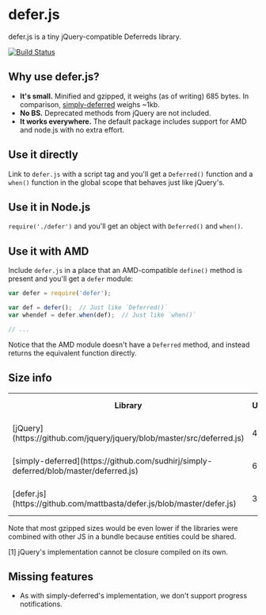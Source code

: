 # defer.js

defer.js is a tiny jQuery-compatible Deferreds library.

[![Build Status](https://travis-ci.org/mattbasta/defer.js.png?branch=master)](https://travis-ci.org/mattbasta/defer.js)

## Why use defer.js?

- **It's small.** Minified and gzipped, it weighs (as of writing) 685 bytes. In comparison, [simply-deferred](https://github.com/sudhirj/simply-deferred) weighs ~1kb.
- **No BS.** Deprecated methods from jQuery are not included.
- **It works everywhere.** The default package includes support for AMD and node.js with no extra effort.

## Use it directly

Link to `defer.js` with a script tag and you'll get a `Deferred()` function and a `when()` function in the global scope that behaves just like jQuery's.

## Use it in Node.js

`require('./defer')` and you'll get an object with `Deferred()` and `when()`.

## Use it with AMD

Include `defer.js` in a place that an AMD-compatible `define()` method is present and you'll get a `defer` module:

```js
var defer = require('defer');

var def = defer();  // Just like `Deferred()`
var whendef = defer.when(def);  // Just like `when()`

// ...

```

Notice that the AMD module doesn't have a `Deferred` method, and instead returns the equivalent function directly.

## Size info

<table>
<tr><th>Library<th>Unminified<th>Minified (uglify)<th>Minified (CC)
<tr><td>[jQuery](https://github.com/jquery/jquery/blob/master/src/deferred.js)<td>4.3kb<td>1.5kb (672b gzipped)<td>[1]
<tr><td>[simply-deferred](https://github.com/sudhirj/simply-deferred/blob/master/deferred.js)<td>6.5kb<td>2.7kb (994b gzipped)<td>2.4kb (938b gzipped)
<tr><td>[defer.js](https://github.com/mattbasta/defer.js/blob/master/defer.js)<td>3.9kb<td>1.6kb (683b gzipped)<td>1.4kb (630b gzipped)
</table>

Note that most gzipped sizes would be even lower if the libraries were combined with other JS in a bundle because entities could be shared.

[1] jQuery's implementation cannot be closure compiled on its own.

## Missing features

- As with simply-deferred's implementation, we don't support progress notifications.
